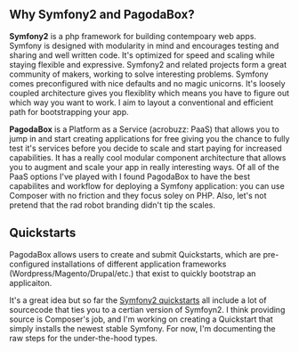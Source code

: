 ## Why Symfony2 and PagodaBox?

**Symfony2** is a php framework for building contempoary web apps. Symfony is designed with modularity in mind and encourages testing and sharing and well written code. It's optimized for speed and scaling while staying flexible and expressive. Symfony2 and related projects form a great community of makers, working to solve interesting problems. Symfony comes preconfigured with nice defaults and no magic unicorns. It's loosely coupled architecture gives you flexiblity which means you have to figure out which way you want to work. I aim to layout a conventional and efficient path for bootstrapping your app.

**PagodaBox** is a Platform as a Service (acrobuzz: PaaS) that allows you to jump in and start creating applications for free giving you the chance to fully test it's services before you decide to scale and start paying for increased capabilities. It has a really cool modular component architecture that allows you to augment and scale your app in really interesting ways. Of all of the PaaS options I've played with I found PagodaBox to have the best capabilites and workflow for deploying a Symfony application: you can use Composer with no friction and they focus soley on PHP. Also, let's not pretend that the rad robot branding didn't tip the scales.

## Quickstarts

PagodaBox allows users to create and submit Quickstarts, which are pre-configured installations of different application frameworks (Wordpress/Magento/Drupal/etc.) that exist to quickly bootstrap an applicaiton. 

It's a great idea but so far the <a href="https://dashboard.pagodabox.com/apps/new?search=symfony" target="_new">Symfony2 quickstarts</a> all include a lot of sourcecode that ties you to a certian version of Symfoyn2. I think providing source is Composer's job, and I'm working on creating a Quickstart that simply installs the newest stable Symfony. For now, I'm documenting the raw steps for the under-the-hood types.
